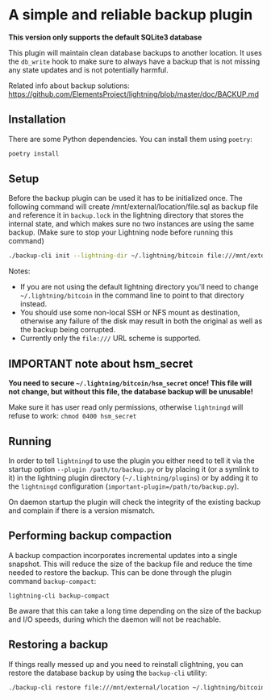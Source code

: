 # A simple and reliable backup plugin

**This version only supports the default SQLite3 database**

This plugin will maintain clean database backups to another location. It uses
the `db_write` hook to make sure to always have a backup that is not missing any
state updates and is not potentially harmful.

Related info about backup solutions: https://github.com/ElementsProject/lightning/blob/master/doc/BACKUP.md

## Installation

There are some Python dependencies. You can install them using `poetry`:

```bash
poetry install
```


## Setup

Before the backup plugin can be used it has to be initialized once. The following
command will create /mnt/external/location/file.sql as backup file and reference it 
in `backup.lock` in the lightning directory that stores the internal state, and 
which makes sure no two instances are using the same backup. (Make sure to stop 
your Lightning node before running this command)

```bash
./backup-cli init --lightning-dir ~/.lightning/bitcoin file:///mnt/external/location/file.bkp
```

Notes:
 - If you are not using the default lightning directory you'll need to
   change `~/.lightning/bitcoin` in the command line to point to that
   directory instead.
 - You should use some non-local SSH or NFS mount as destination,
   otherwise any failure of the disk may result in both the original
   as well as the backup being corrupted.
 - Currently only the `file:///` URL scheme is supported.

## IMPORTANT note about hsm_secret

**You need to secure `~/.lightning/bitcoin/hsm_secret` once! This
file will not change, but without this file, the database backup will be
unusable!**

Make sure it has user read only permissions, otherwise `lightningd` will refuse
to work: `chmod 0400 hsm_secret`


## Running

In order to tell `lightningd` to use the plugin you either need to tell it
via the startup option `--plugin /path/to/backup.py` or by placing it (or a
symlink to it) in the lightning plugin directory (`~/.lightning/plugins`) or
by adding it to the `lightningd` configuration (`important-plugin=/path/to/backup.py`).

On daemon startup the plugin will check the integrity of the existing backup
and complain if there is a version mismatch.


## Performing backup compaction

A backup compaction incorporates incremental updates into a single snapshot.
This will reduce the size of the backup file and reduce the time needed to
restore the backup. This can be done through the plugin command `backup-compact`:

```
lightning-cli backup-compact
```

Be aware that this can take a long time depending on the size of the backup
and I/O speeds, during which the daemon will not be reachable.

## Restoring a backup

If things really messed up and you need to reinstall clightning, you can
restore the database backup by using the `backup-cli` utility:

```bash
./backup-cli restore file:///mnt/external/location ~/.lightning/bitcoin/lightningd.sqlite3
```

